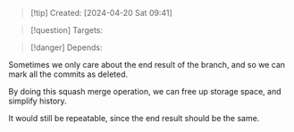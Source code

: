 
>[!tip] Created: [2024-04-20 Sat 09:41]

>[!question] Targets: 

>[!danger] Depends: 

Sometimes we only care about the end result of the branch, and so we can mark all the commits as deleted.

By doing this squash merge operation, we can free up storage space, and simplify history.

It would still be repeatable, since the end result should be the same.